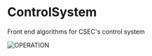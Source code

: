 # ControlSystem
Front end algorithms for CSEC's control system

![OPERATION](https://github.com/pd3d/ControlSystem/blob/master/Documentation/Operation/operation001.png)

